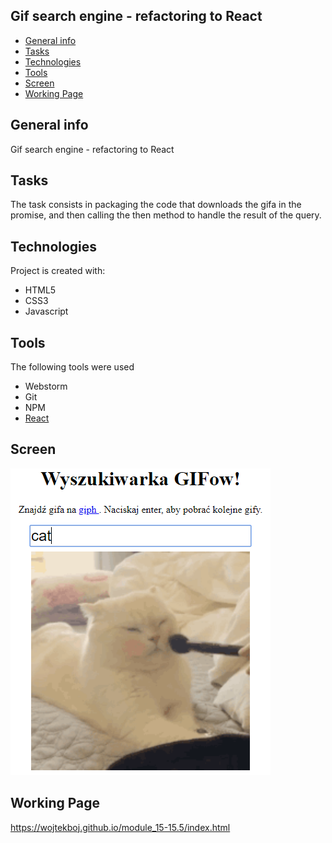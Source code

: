 ## Gif search engine - refactoring to React
* [General info](#general-info)
* [Tasks](#tasks)
* [Technologies](#technologies)
* [Tools](#tools)
* [Screen](#screen)
* [Working Page](#working-page)

## General info
Gif search engine - refactoring to React

## Tasks
The task consists in packaging the code that downloads the gifa in the promise, and then calling the then method 
to handle the result of the query.

## Technologies
Project is created with:
* HTML5
* CSS3
* Javascript

## Tools
The following tools were used
* Webstorm
* Git
* NPM
* <a href="https://reactjs.org/">React</a>

## Screen 

![Screen](https://github.com/wojtekboj/module_15-15.5/blob/master/images/screencapture.png)

## Working Page
https://wojtekboj.github.io/module_15-15.5/index.html